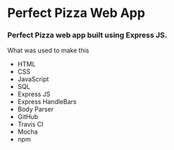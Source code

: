 # Perfect Pizza Web App

### **Perfect Pizza web app built using Express JS.**

What was used to make this

* HTML
* CSS
* JavaScript
* SQL
* Express JS
* Express HandleBars
* Body Parser
* GitHub
* Travis CI 
* Mocha
* npm
